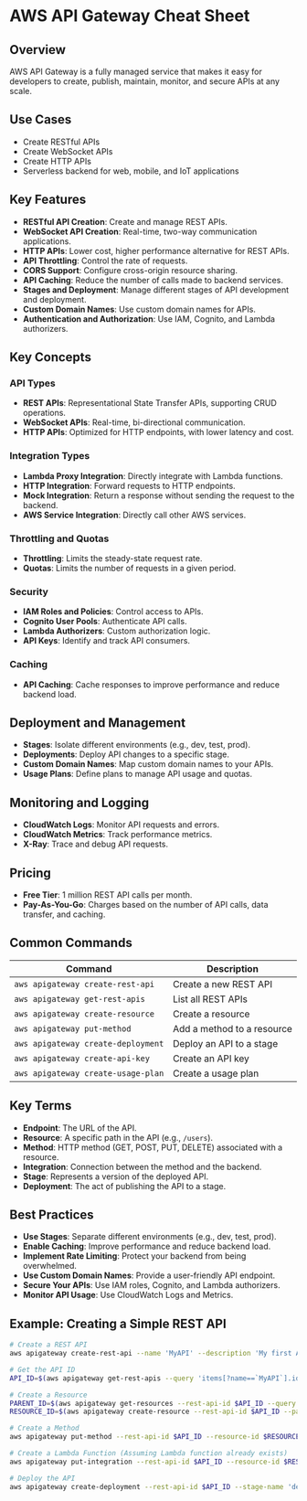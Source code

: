 # AWS API Gateway Cheat Sheet

## Overview
AWS API Gateway is a fully managed service that makes it easy for developers to create, publish, maintain, monitor, and secure APIs at any scale.

## Use Cases
- Create RESTful APIs
- Create WebSocket APIs
- Create HTTP APIs
- Serverless backend for web, mobile, and IoT applications

## Key Features
- **RESTful API Creation**: Create and manage REST APIs.
- **WebSocket API Creation**: Real-time, two-way communication applications.
- **HTTP APIs**: Lower cost, higher performance alternative for REST APIs.
- **API Throttling**: Control the rate of requests.
- **CORS Support**: Configure cross-origin resource sharing.
- **API Caching**: Reduce the number of calls made to backend services.
- **Stages and Deployment**: Manage different stages of API development and deployment.
- **Custom Domain Names**: Use custom domain names for APIs.
- **Authentication and Authorization**: Use IAM, Cognito, and Lambda authorizers.

## Key Concepts

### API Types
- **REST APIs**: Representational State Transfer APIs, supporting CRUD operations.
- **WebSocket APIs**: Real-time, bi-directional communication.
- **HTTP APIs**: Optimized for HTTP endpoints, with lower latency and cost.

### Integration Types
- **Lambda Proxy Integration**: Directly integrate with Lambda functions.
- **HTTP Integration**: Forward requests to HTTP endpoints.
- **Mock Integration**: Return a response without sending the request to the backend.
- **AWS Service Integration**: Directly call other AWS services.

### Throttling and Quotas
- **Throttling**: Limits the steady-state request rate.
- **Quotas**: Limits the number of requests in a given period.

### Security
- **IAM Roles and Policies**: Control access to APIs.
- **Cognito User Pools**: Authenticate API calls.
- **Lambda Authorizers**: Custom authorization logic.
- **API Keys**: Identify and track API consumers.

### Caching
- **API Caching**: Cache responses to improve performance and reduce backend load.

## Deployment and Management
- **Stages**: Isolate different environments (e.g., dev, test, prod).
- **Deployments**: Deploy API changes to a specific stage.
- **Custom Domain Names**: Map custom domain names to your APIs.
- **Usage Plans**: Define plans to manage API usage and quotas.

## Monitoring and Logging
- **CloudWatch Logs**: Monitor API requests and errors.
- **CloudWatch Metrics**: Track performance metrics.
- **X-Ray**: Trace and debug API requests.

## Pricing
- **Free Tier**: 1 million REST API calls per month.
- **Pay-As-You-Go**: Charges based on the number of API calls, data transfer, and caching.

## Common Commands
| Command                                              | Description                                     |
|------------------------------------------------------|-------------------------------------------------|
| `aws apigateway create-rest-api`                     | Create a new REST API                           |
| `aws apigateway get-rest-apis`                       | List all REST APIs                              |
| `aws apigateway create-resource`                     | Create a resource                               |
| `aws apigateway put-method`                          | Add a method to a resource                      |
| `aws apigateway create-deployment`                   | Deploy an API to a stage                        |
| `aws apigateway create-api-key`                      | Create an API key                               |
| `aws apigateway create-usage-plan`                   | Create a usage plan                             |

## Key Terms
- **Endpoint**: The URL of the API.
- **Resource**: A specific path in the API (e.g., `/users`).
- **Method**: HTTP method (GET, POST, PUT, DELETE) associated with a resource.
- **Integration**: Connection between the method and the backend.
- **Stage**: Represents a version of the deployed API.
- **Deployment**: The act of publishing the API to a stage.

## Best Practices
- **Use Stages**: Separate different environments (e.g., dev, test, prod).
- **Enable Caching**: Improve performance and reduce backend load.
- **Implement Rate Limiting**: Protect your backend from being overwhelmed.
- **Use Custom Domain Names**: Provide a user-friendly API endpoint.
- **Secure Your APIs**: Use IAM roles, Cognito, and Lambda authorizers.
- **Monitor API Usage**: Use CloudWatch Logs and Metrics.

## Example: Creating a Simple REST API
```bash
# Create a REST API
aws apigateway create-rest-api --name 'MyAPI' --description 'My first API'

# Get the API ID
API_ID=$(aws apigateway get-rest-apis --query 'items[?name==`MyAPI`].id' --output text)

# Create a Resource
PARENT_ID=$(aws apigateway get-resources --rest-api-id $API_ID --query 'items[?path==`/`].id' --output text)
RESOURCE_ID=$(aws apigateway create-resource --rest-api-id $API_ID --parent-id $PARENT_ID --path-part 'resource' --query 'id' --output text)

# Create a Method
aws apigateway put-method --rest-api-id $API_ID --resource-id $RESOURCE_ID --http-method GET --authorization-type 'NONE'

# Create a Lambda Function (Assuming Lambda function already exists)
aws apigateway put-integration --rest-api-id $API_ID --resource-id $RESOURCE_ID --http-method GET --type AWS_PROXY --integration-http-method POST --uri 'arn:aws:apigateway:region:lambda:path/2015-03-31/functions/arn:aws:lambda:region:account-id:function:my-function/invocations'

# Deploy the API
aws apigateway create-deployment --rest-api-id $API_ID --stage-name 'dev'
